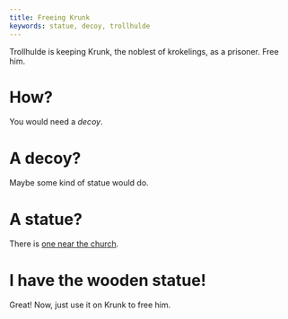 ```yaml
---
title: Freeing Krunk
keywords: statue, decoy, trollhulde
---
```


Trollhulde is keeping Krunk, the noblest of krokelings, as a prisoner. Free him.

# How?
You would need a *decoy*.

# A decoy?
Maybe some kind of statue would do.

# A statue?
There is [one near the church](035-wooden-statue.md).

# I have the wooden statue!
Great! Now, just use it on Krunk to free him.
